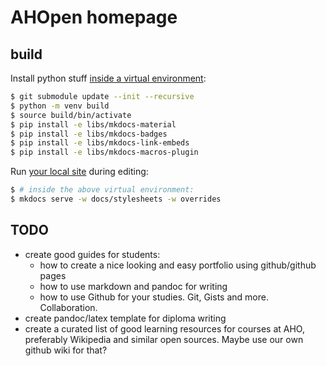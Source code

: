 # AHOpen homepage

## build

Install python stuff [inside a virtual environment](https://wiki.archlinux.org/title/Python/Virtual_environment):

~~~bash
$ git submodule update --init --recursive
$ python -m venv build
$ source build/bin/activate
$ pip install -e libs/mkdocs-material
$ pip install -e libs/mkdocs-badges
$ pip install -e libs/mkdocs-link-embeds
$ pip install -e libs/mkdocs-macros-plugin
~~~

Run [your local site](localhost:8000) during editing:

~~~bash
$ # inside the above virtual environment:
$ mkdocs serve -w docs/stylesheets -w overrides
~~~

## TODO
* create good guides for students:
  - how to create a nice looking and easy portfolio using github/github pages 
  * how to use markdown and pandoc for writing
  * how to use Github for your studies. Git, Gists and more. Collaboration.
* create pandoc/latex template for diploma writing
* create a curated list of good learning resources for courses at AHO, preferably 
  Wikipedia and similar open sources. Maybe use our own github wiki for that?
